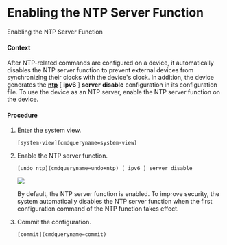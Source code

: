 Enabling the NTP Server Function
================================

Enabling the NTP Server Function

#### Context

After NTP-related commands are configured on a device, it automatically disables the NTP server function to prevent external devices from synchronizing their clocks with the device's clock. In addition, the device generates the [**ntp**](cmdqueryname=ntp) [ **ipv6** ] **server** **disable** configuration in its configuration file. To use the device as an NTP server, enable the NTP server function on the device.


#### Procedure

1. Enter the system view.
   
   
   ```
   [system-view](cmdqueryname=system-view)
   ```
2. Enable the NTP server function.
   
   
   ```
   [undo ntp](cmdqueryname=undo+ntp) [ ipv6 ] server disable
   ```
   ![](public_sys-resources/note_3.0-en-us.png) 
   
   By default, the NTP server function is enabled. To improve security, the system automatically disables the NTP server function when the first configuration command of the NTP function takes effect.
3. Commit the configuration.
   
   
   ```
   [commit](cmdqueryname=commit)
   ```